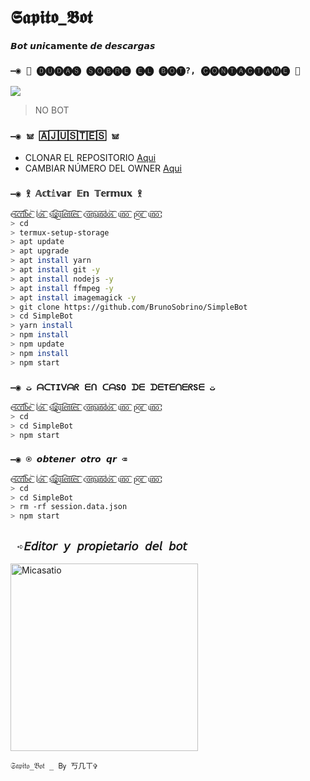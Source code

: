 # 𝕾𝖆𝖕𝖎𝖙𝖔_𝕭𝖔𝖙
𝘽𝙤𝙩 𝙪𝙣𝙞𝗰𝗮𝗺𝗲𝗻𝘁𝗲 𝙙𝙚 𝙙𝙚𝙨𝙘𝙖𝙧𝙜𝙖𝙨

### `—◉ 👑 🅓︎🅤︎🅓︎🅐︎🅢︎ 🅢︎🅞︎🅑︎🅡︎🅔︎ 🅔︎🅛︎ 🅑︎🅞︎🅣︎?, 🅒︎🅞︎🅝︎🅣︎🅐︎🅒︎🅣︎🅐︎🅜︎🅔︎ 👑`
<a href="http://wa.me/595983186566" target="blank"><img src="https://img.shields.io/badge/S͜͡N͜͡T͜͡-25D366?style=for-the-badge&logo=whatsapp&logoColor=white" /></a>
> NO BOT


### `—◉ 𖠌 🄰🄹🅄🅂🅃🄴🅂 𖠌`
- CLONAR EL REPOSITORIO [Aqui](https://github.com/Micasatio/SAPITO-/fork)
- CAMBIAR NÚMERO DEL OWNER [Aqui](https://github.com/Micasatio/SAPITO-/blob/master/config.js)


### `—◉ 𖨆 𝔸𝕔𝕥𝕚𝕧𝕒𝕣 𝔼𝕟 𝕋𝕖𝕣𝕞𝕦𝕩 𖨆`
```bash
e͜͡s͜͡c͜͡r͜͡i͜͡b͜͡e͜͡ l͜͡o͜͡s͜͡ s͜͡i͜͡g͜͡u͜͡i͜͡e͜͡n͜͡t͜͡e͜͡s͜͡ c͜͡o͜͡m͜͡a͜͡n͜͡d͜͡o͜͡s͜͡ u͜͡n͜͡o͜͡ p͜͡o͜͡r͜͡ u͜͡n͜͡o͜͡:
> cd
> termux-setup-storage
> apt update 
> apt upgrade 
> apt install yarn 
> apt install git -y
> apt install nodejs -y
> apt install ffmpeg -y
> apt install imagemagick -y
> git clone https://github.com/BrunoSobrino/SimpleBot
> cd SimpleBot
> yarn install
> npm install
> npm update
> npm install
> npm start
```

### `—◉ ت︎ ᗩᑕTIᐯᗩᖇ ᗴᑎ ᑕᗩՏO ᗪᗴ ᗪᗴTᗴᑎᗴᖇՏᗴ ت︎`
```bash
e͜͡s͜͡c͜͡r͜͡i͜͡b͜͡e͜͡ l͜͡o͜͡s͜͡ s͜͡i͜͡g͜͡u͜͡i͜͡e͜͡n͜͡t͜͡e͜͡s͜͡ c͜͡o͜͡m͜͡a͜͡n͜͡d͜͡o͜͡s͜͡ u͜͡n͜͡o͜͡ p͜͡o͜͡r͜͡ u͜͡n͜͡o͜͡:
> cd 
> cd SimpleBot
> npm start
```

### `—◉ ⍟ 𝙤𝙗𝙩𝙚𝙣𝙚𝙧 𝙤𝙩𝙧𝙤 𝙦𝙧 ⌫`
```bash
e͜͡s͜͡c͜͡r͜͡i͜͡b͜͡e͜͡ l͜͡o͜͡s͜͡ s͜͡i͜͡g͜͡u͜͡i͜͡e͜͡n͜͡t͜͡e͜͡s͜͡ c͜͡o͜͡m͜͡a͜͡n͜͡d͜͡o͜͡s͜͡ u͜͡n͜͡o͜͡ p͜͡o͜͡r͜͡ u͜͡n͜͡o͜͡:
> cd 
> cd SimpleBot
> rm -rf session.data.json
> npm start
```

## ` ➪𝘌𝘥𝘪𝘵𝘰𝘳 𝘺 𝘱𝘳𝘰𝘱𝘪𝘦𝘵𝘢𝘳𝘪𝘰 𝘥𝘦𝘭 𝘣𝘰𝘵` 
<a href="https://github.com/Micasatio"><img src="https://github.com/Micasatio.png" width="300" height="300" alt="Micasatio"/></a>

`𝔖𝔞𝔭𝔦𝔱𝔬_𝔅𝔬𝔱 _ 𝖡𝗒 丂几ㄒ✞︎`
